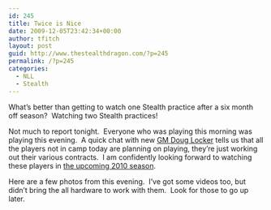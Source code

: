 ```yaml
---
id: 245
title: Twice is Nice
date: 2009-12-05T23:42:34+00:00
author: tfitch
layout: post
guid: http://www.thestealthdragon.com/?p=245
permalink: /?p=245
categories:
  - NLL
  - Stealth
---
```

What&#8217;s better than getting to watch one Stealth practice after a six month off season?  Watching two Stealth practices!

Not much to report tonight.  Everyone who was playing this morning was playing this evening.  A quick chat with new <a href="http://www.stealthlax.com/team/front-office" target="_blank" rel="noopener noreferrer">GM Doug Locker</a> tells us that all the players not in camp today are planning on playing, they&#8217;re just working out their various contracts.  I am confidently looking forward to watching these players in <a href="http://www.stealthlax.com/gameday/schedule" target="_blank" rel="noopener noreferrer">the upcoming 2010 season</a>.

Here are a few photos from this evening.  I&#8217;ve got some videos too, but didn&#8217;t bring the all hardware to work with them.  Look for those to go up later.